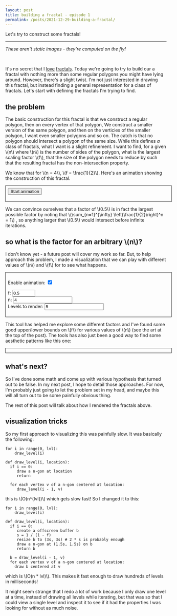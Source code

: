 ```yaml
---
layout: post
title: building a fractal - episode 1
permalink: /posts/2021-12-29-building-a-fractal/
---
```


Let's try to construct some fractals!

---

<link rel="stylesheet" href="{{ '/static/pi_digits/style.css' | relative_url }}">
<style>
canvas {
width: 100%;
}
</style>
<script src="{{ '/static/20211228_fractal/script.js' | relative_url }}" type="text/javascript"></script>
<script src="{{ '/static/20211228_fractal/post.js' | relative_url }}" type="text/javascript"></script>

<div style="width:100%">
<canvas id="canvas1" style="width:32%"></canvas>
<canvas id="canvas2" style="width:32%"></canvas>
<canvas id="canvas3" style="width:32%"></canvas>
<p><i>These aren't static images - they're computed on the fly!</i></p>
</div>
<br>

It's no secret that I [love](/posts/dragon-fractal)
[fractals](/posts/visualizing-mandelbrot). Today we're going to try to build our
a fractal with nothing more than some regular polygons you might have lying
around. However, there's a slight twist. I'm not just interested in drawing this
fractal, but instead finding a general representation for a class of fractals.
Let's start with defining the fractals I'm trying to find.

## the problem

The basic construction for this fractal is that we construct a regular
polygon, then on every vertex of that polygon, We construct a smaller version
of the same polygon, and then on the verticies of the smaller polygon, I want
even smaller polygons and so on. The catch is that no polygon should intersect a
polygon of the same size. While this defines *a* class of fractals, what I want
is a slight refinement. I want to find, for a given \\(n\\) where \\(n\\) is the
number of sides of the polygon, what is the largest scaling factor \\(f\\), that
the size of the polygon needs to reduce by such that the resulting fractal has
the non-intersection property.

We know that for \\(n = 4\\), \\(f = \frac{1}{2}\\). Here's an animation
showing the construction of this fractal.

<div style="width: 100%; border: solid 1px; padding: 0.5em">
<button id="start1">Start animation</button>
<canvas id="canvas4"></canvas>
<script>
document.addEventListener("DOMContentLoaded", async function() {

});
</script>
</div>

We can convince ourselves that a factor of \\(0.5\\) is in fact the largest
possible factor by noting that \\(\sum_{n=1}^{\infty} \left(\frac{1}{2}\right)^n = 1\\)
, so anything larger that \\(0.5\\) would intersect before infinite iterations.

## so what is the factor for an arbitrary \\(n\\)?

I don't know yet - a future post will cover my work so far.
But, to help approach this problem, I made a visualization that we can play with
different values of \\(n\\) and \\(f\\) for to see what happens.

<div style="display:none;">
\\(a_b\\)
</div>

<div style="width: 100%; border: solid 1px; padding: 0.5em">
<canvas id="canvas5"></canvas>

<label for="enable-animation">Enable animation:</label>
<input type="checkbox" id="enable-animation" checked/>
<br>

<label for="f-input">f:</label>
<input type="number" min="0" max="1" value="0.5" step="0.01" id="f-input"/>
<br>
<label for="n-input">n:</label>
<input type="number" min="3" value="4" step="1" id="n-input"/>
<br>
<label for="level-input">Levels to render:</label>
<input type="number" min="0" value="5" step="1" id="level-input"/>
</div>

This tool has helped me explore some different factors and I've found some good
upper/lower bounds on \\(f\\) for various values of \\(n\\) (see the art at the
top of the post). The tools has also just been a good way to find some aesthetic
patterns like this one:

<div style="width: 100%; border: solid 1px; padding: 0.5em">
<canvas id="canvas6"></canvas>
</div>

## what's next?

So I've done some math and come up with various hypothesis that turned out to be
false. In my next post, I hope to detail those approaches. For now, I'm probably
just going to let the problem set in my head, and maybe this will all turn out
to be some painfully obvious thing.

The rest of this post will talk about how I rendered the fractals above.

## visualization tricks

So my first approach to visualizing this was painfully slow. It was basically
the following:

```
for i in range(0, lvl):
    draw_level(i)

def draw_level(i, location):
  if i == 0:
     draw a n-gon at location
     return
  
  for each vertex v of a n-gon centered at location:
     draw_level(i - 1, v)
```

this is \\(O(n^{lvl})\\) which gets slow fast! So I changed it to this:

```
for i in range(0, lvl):
    draw_level(i)

def draw_level(i, location):
  if i == 0:
     create a offscreen buffer b
     s = 1 / (1 - f)
     resize b to (3s, 3s) # 2 * s is probably enough
     draw a n-gon at (1.5s, 1.5s) on b
     return b
  
  b = draw_level(i - 1, v)
  for each vertex v of a n-gon centered at location:
    draw b centered at v
```

which is \\(O(n * lvl)\\). This makes it fast enough to draw hundreds of levels
in milliseconds!

It might seem strange that I redo a lot of work because I only
draw one level at a time, instead of drawing all levels while iterating, but
that was so that I could view a single level and inspect it to see if it had the
properties I was looking for without as much noise.
